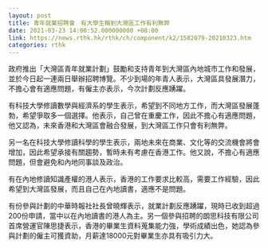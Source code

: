 ```yaml
---
layout: post
title: 青年就業招聘會　有大學生稱到大灣區工作有利無弊
date: 2021-03-23 14:00:52.000000000 +08:00
link: https://news.rthk.hk/rthk/ch/component/k2/1582079-20210323.htm
categories: rthk
---
```


政府推出「大灣區青年就業計劃」鼓勵和支持青年到大灣區內地城市工作和發展，並於今日起一連兩日舉辦招聘博覽。不少到場的年青人表示，大灣區具發展潛力，不擔心會有適應問題，有僱主亦表示，今次計劃反應踴躍。

有科技大學修讀數學與經濟系的學生表示，希望到不同地方工作，而大灣區發展蓬勃，希望爭取多一個選擇。他表示，自己曾在重慶工作，因此不擔心有適應問題，他又認為，未來香港和大灣區會融合發展，到大灣區工作只會有利無弊。

另一名在科技大學修讀科學的學生表示，兩地未來在商業、文化等的交流機會將會增加，因此希望承接有關趨勢，暫時未有考慮在香港工作。他又說，不擔心有適應問題，但會避免和內地同事談及政治。

有在內地修讀知識產權的港人表示，香港的工作要求比較高，需要工作經驗，因此希望到大灣區發展，而且自己在內地讀書，適應不是問題。

有份參與計劃的中華時報社社長曾曉輝表示，就業計劃反應踴躍，現時已收到超過200份申請，當中以在內地讀書的港人為主。另一個參與招聘的朗思科技有限公司首席營運官陳思捷表示，香港的畢業生資料蒐集能力強，學術成績出色，她認為參與計劃的僱主可獲資助，月薪達18000元對畢業生亦具有吸引力大。
